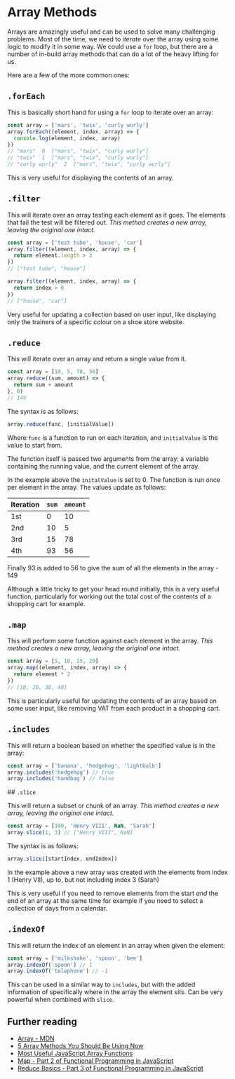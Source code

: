 # Array Methods

Arrays are amazingly useful and can be used to solve many challenging problems. Most of the time, we need to _iterate_ over the array using some logic to modify it in some way. We could use a `for` loop, but there are a number of in-build array methods that can do a lot of the heavy lifting for us.

Here are a few of the more common ones:

## `.forEach`

This is basically short hand for using a `for` loop to iterate over an array:

```js
const array = ['mars', 'twix', 'curly wurly']
array.forEach((element, index, array) => {
  console.log(element, index, array)
})
// "mars"  0  ["mars", "twix", "curly wurly"]
// "twix"  1  ["mars", "twix", "curly wurly"]
// "curly wurly"  2  ["mars", "twix", "curly wurly"]
```

This is very useful for displaying the contents of an array.

## `.filter`

This will iterate over an array testing each element as it goes. The elements that fail the test will be filtered out. _This method creates a new array, leaving the original one intact._

```js
const array = ['test tube', 'house', 'car']
array.filter((element, index, array) => {
  return element.length > 3
})
// ["test tube", "house"]

array.filter((element, index, array) => {
  return index > 0
})
// ["house", "car"]
```

Very useful for updating a collection based on user input, like displaying only the trainers of a specific colour on a shoe store website.

## `.reduce`

This will iterate over an array and return a single value from it.

```js
const array = [10, 5, 78, 56]
array.reduce((sum, amount) => {
  return sum + amount
}, 0)
// 149
```

The syntax is as follows:

```js
array.reduce(func, [initialValue])
```

Where `func` is a function to run on each iteration, and `initialValue` is the value to start from.

The function itself is passed two arguments from the array: a variable containing the running value, and the current element of the array.

In the example above the `initalValue` is set to 0. The function is run once per element in the array. The values update as follows:

| **Iteration** | **`sum`** | **`amount`** |
|-----|---|----|
| 1st | 0 | 10 |
| 2nd | 10 | 5 |
| 3rd | 15 | 78 |
| 4th | 93 | 56 |

Finally 93 is added to 56 to give the sum of all the elements in the array - 149

Although a little tricky to get your head round initially, this is a very useful function, particularly for working out the total cost of the contents of a shopping cart for example.

## `.map`

This will perform some function against each element in the array. _This method creates a new array, leaving the original one intact._

```js
const array = [5, 10, 15, 20]
array.map((element, index, array) => {
  return element * 2
})
// [10, 20, 30, 40]
```

This is particularly useful for updating the contents of an array based on some user input, like removing VAT from each product in a shopping cart.

## `.includes`

This will return a boolean based on whether the specified value is in the array:

```js
const array = ['banana', 'hedgehog', 'lightbulb']
array.includes('hedgehog') // true
array.includes('handbag') // false
```

## `.slice`

This will return a subset or chunk of an array. _This method creates a new array, leaving the original one intact._

```js
const array = [100, 'Henry VIII', NaN, 'Sarah']
array.slice(1, 3) // ["Henry VIII", NaN]
```

The syntax is as follows:

```js
array.slice([startIndex, endIndex])
```

In the example above a new array was created with the elements from index 1 (Henry VII), up to, but not including index 3 (Sarah)

This is very useful if you need to remove elements from the start _and_ the end of an array at the same time for example if you need to select a collection of days from a calendar.

## `.indexOf`

This will return the index of an element in an array when given the element:

```js
const array = ['milkshake', 'spoon', 'bee']
array.indexOf('spoon') // 1
array.indexOf('telephone') // -1
```

This can be used in a similar way to `includes`, but with the added information of specifically where in the array the element sits. Can be very powerful when combined with `slice`.

## Further reading

* [Array - MDN](https://developer.mozilla.org/en-US/docs/Web/JavaScript/Reference/Global_Objects/Array)
* [5 Array Methods You Should Be Using Now](https://colintoh.com/blog/5-array-methods-that-you-should-use-today)
* [Most Useful JavaScript Array Functions](http://vegibit.com/most-useful-javascript-array-functions/)
* [Map - Part 2 of Functional Programming in JavaScript](https://www.youtube.com/watch?v=bCqtb-Z5YGQ)
* [Reduce Basics - Part 3 of Functional Programming in JavaScript](https://www.youtube.com/watch?v=Wl98eZpkp-c)
